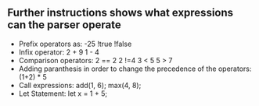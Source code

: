 ## Further instructions shows what expressions can the parser operate
* Prefix operators as:
-25
!true
!false
* Infix operator: 
2 + 9
1 - 4
* Comparison operators:
2 == 2
2 !=4
3 < 5
5 > 7
* Adding paranthesis in order to change the precedence of the operators:
(1+2) * 5
* Call expressions:
add(1, 6);
max(4, 8);
* Let Statement: 
let x = 1 + 5; 

